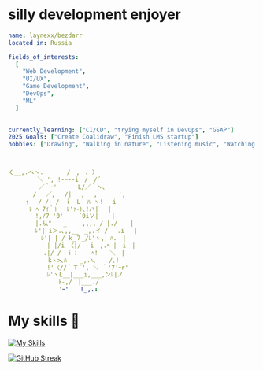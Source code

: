 


# silly development enjoyer


```yml
name: laynexx/bezdarr
located_in: Russia

fields_of_interests:
  [
    "Web Development",
    "UI/UX",
    "Game Development",
    "DevOps",
    "ML"
  ]

  
currently_learning: ["CI/CD", "trying myself in DevOps", "GSAP"]
2025 Goals: ["Create Coalidraw", "Finish LMS startup"]
hobbies: ["Drawing", "Walking in nature", "Listening music", "Watching anime", "Reflect on philosophical topics"]



く__,.ヘヽ.　　　　/　,ー､ 〉
　　　　　＼ ', !-─‐-i　/　/´
　　　 　 ／｀ｰ'　　　 L/／｀ヽ､
　　 　 /　 ／,　 /|　 ,　 ,　　　 ',
　　　ｲ 　/ /-‐/　ｉ　L_ ﾊ ヽ!　 i
　　　 ﾚ ﾍ 7ｲ｀ﾄ　 ﾚ'ｧ-ﾄ､!ハ|　 |
　　　　 !,/7 '0'　　 ´0iソ| 　 |　　　
　　　　 |.从"　　_　　 ,,,, / |./ 　 |
　　　　 ﾚ'| i＞.､,,__　_,.イ / 　.i 　|                   
　　　　　 ﾚ'| | / k_７_/ﾚ'ヽ,　ﾊ.　|        
　　　　　　 | |/i 〈|/　 i　,.ﾍ |　i　|
　　　　　　.|/ /　ｉ： 　 ﾍ!　　＼　|
　　　 　 　 kヽ>､ﾊ 　 _,.ﾍ､ 　 /､!
　　　　　　 !'〈//｀Ｔ´', ＼ ｀'7'ｰr'
　　　　　　 ﾚ'ヽL__|___i,___,ンﾚ|ノ
　　　　　 　　　ﾄ-,/　|___./
　　　　　 　　　'ｰ'　　!_,.: 


```

# My skills 📘


[![My Skills](https://skillicons.dev/icons?i=js,ts,go,cs,react,nuxt,vue,nextjs,tailwind,pinia,docker,godot,vite,postgresql,prisma,mysql,nginx,obsidian,arduino,redis,sass,git,github,gitlab,neovim,webstorm,figma)](https://skillicons.dev) 



[![GitHub Streak](https://streak-stats.demolab.com?user=Laynexx-ns&theme=catppuccin-mocha&hide_border=true&card_width=1000&card_height=200)](https://git.io/streak-stats)


